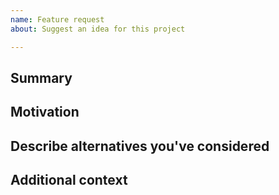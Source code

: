 ```yaml
---
name: Feature request
about: Suggest an idea for this project

---
```


<!--
Have you read Atom's Code of Conduct? By filing an Issue, you are expected to comply with it, including treating everyone with respect: https://github.com/atom/atom/blob/master/CODE_OF_CONDUCT.md

Do you want to ask a question? Are you looking for support? The Atom message board is the best place for getting support: https://discuss.atom.io

---

Keep in mind that Atom is highly customizable in a number of ways and we strongly prefer that you consider these options before filing this issue:

* https://flight-manual.atom.io/using-atom/sections/basic-customization/: tweak Atom's configuration, styles, and keybindings.
* https://flight-manual.atom.io/using-atom/sections/atom-packages/: install a community package.
* https://flight-manual.atom.io/hacking-atom/: use the Atom API in your init script, to create a package, or to enhance an existing package.

If you're convinced that none of these options are appropriate for the feature you want, please explain why that's the case by completely filling out the issue template below.

Also note that the Atom team has finite resources so it's unlikely that we'll work on feature requests. If we're interested in a particular feature however, we'll follow up and ask you to submit an RFC to talk about it in more detail.
-->

## Summary
<!-- Add one paragraph explanation of the feature. -->


## Motivation
<!-- Why are you/we doing this? What use cases does it support? What is the expected outcome? -->


## Describe alternatives you've considered
<!-- Add a clear and concise description of the alternative solutions you've considered. Be sure to explain why Atom's existing customizability isn't suitable for this feature. -->


## Additional context
<!-- Add any other context or screenshots about the feature request here. -->

